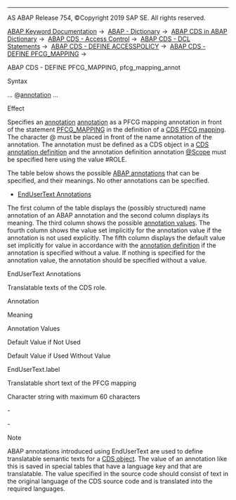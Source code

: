   

* * *

AS ABAP Release 754, ©Copyright 2019 SAP SE. All rights reserved.

[ABAP Keyword Documentation](https://help.sap.com/doc/abapdocu_754_index_htm/7.54/en-US/abenabap.htm) →  [ABAP - Dictionary](https://help.sap.com/doc/abapdocu_754_index_htm/7.54/en-US/abenabap_dictionary.htm) →  [ABAP CDS in ABAP Dictionary](https://help.sap.com/doc/abapdocu_754_index_htm/7.54/en-US/abencds.htm) →  [ABAP CDS - Access Control](https://help.sap.com/doc/abapdocu_754_index_htm/7.54/en-US/abencds_authorizations.htm) →  [ABAP CDS - DCL Statements](https://help.sap.com/doc/abapdocu_754_index_htm/7.54/en-US/abencds_f1_dcl_syntax.htm) →  [ABAP CDS - DEFINE ACCESSPOLICY](https://help.sap.com/doc/abapdocu_754_index_htm/7.54/en-US/abencds_f1_define_accesspolicy.htm) →  [ABAP CDS - DEFINE PFCG\_MAPPING](https://help.sap.com/doc/abapdocu_754_index_htm/7.54/en-US/abencds_f1_define_pfcg_mapping.htm) → 

ABAP CDS - DEFINE PFCG\_MAPPING, pfcg\_mapping\_annot

Syntax

... @[annotation](https://help.sap.com/doc/abapdocu_754_index_htm/7.54/en-US/abencds_annotations.htm) ...

Effect

Specifies an [annotation](https://help.sap.com/doc/abapdocu_754_index_htm/7.54/en-US/abencds_annotation_glosry.htm "Glossary Entry") [annotation](https://help.sap.com/doc/abapdocu_754_index_htm/7.54/en-US/abencds_annotations_syntax.htm) as a PFCG mapping annotation in front of the statement [PFCG\_MAPPING](https://help.sap.com/doc/abapdocu_754_index_htm/7.54/en-US/abencds_f1_define_pfcg_mapping.htm) in the definition of a [CDS PFCG mapping](https://help.sap.com/doc/abapdocu_754_index_htm/7.54/en-US/abencds_pfcg_mapping_glosry.htm "Glossary Entry"). The character @ must be placed in front of the name annotation of the annotation. The annotation must be defined as a CDS object in a [CDS annotation definition](https://help.sap.com/doc/abapdocu_754_index_htm/7.54/en-US/abencds_anno_definition_glosry.htm "Glossary Entry") and the annotation definition annotation [@Scope](https://help.sap.com/doc/abapdocu_754_index_htm/7.54/en-US/abencds_f1_define_anno_annos.htm) must be specified here using the value #ROLE.

The table below shows the possible [ABAP annotations](https://help.sap.com/doc/abapdocu_754_index_htm/7.54/en-US/abencore_annotation_glosry.htm "Glossary Entry") that can be specified, and their meanings. No other annotations can be specified.

-   [EndUserText Annotations](#@@ITOC@@ABENCDS_F1_DCL_PM_ANNOTATIONS_1)

The first column of the table displays the (possibly structured) name annotation of an ABAP annotation and the second column displays its meaning. The third column shows the possible [annotation values](https://help.sap.com/doc/abapdocu_754_index_htm/7.54/en-US/abenannotation_value_glosry.htm "Glossary Entry"). The fourth column shows the value set implicitly for the annotation value if the annotation is not used explicitly. The fifth column displays the default value set implicitly for value in accordance with the [annotation definition](https://help.sap.com/doc/abapdocu_754_index_htm/7.54/en-US/abencds_anno_definition_glosry.htm "Glossary Entry") if the annotation is specified without a value. If nothing is specified for the annotation value, the annotation should be specified without a value.

EndUserText Annotations

Translatable texts of the CDS role.

Annotation

Meaning

Annotation Values

Default Value if Not Used

Default Value if Used Without Value

EndUserText.label

Translatable short text of the PFCG mapping

Character string with maximum 60 characters

\-

\-

Note

ABAP annotations introduced using EndUserText are used to define translatable semantic texts for a [CDS object](https://help.sap.com/doc/abapdocu_754_index_htm/7.54/en-US/abencds_object_glosry.htm "Glossary Entry"). The value of an annotation like this is saved in special tables that have a language key and that are translatable. The value specified in the source code should consist of text in the original language of the CDS source code and is translated into the required languages.